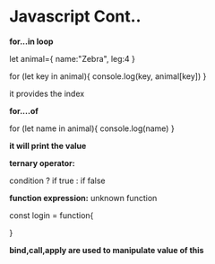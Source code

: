 # Javascript Cont..
**for...in loop**

let animal={
name:"Zebra",
leg:4
}

for (let key in animal){
console.log(key, animal[key])
}

it  provides the index

**for....of**

for (let name in animal){
console.log(name)
}

**it will print the value**

**ternary operator:**

condition ? if true : if false

**function expression:**
unknown function

const login  = function{

}

**bind,call,apply are used to manipulate value of this**
